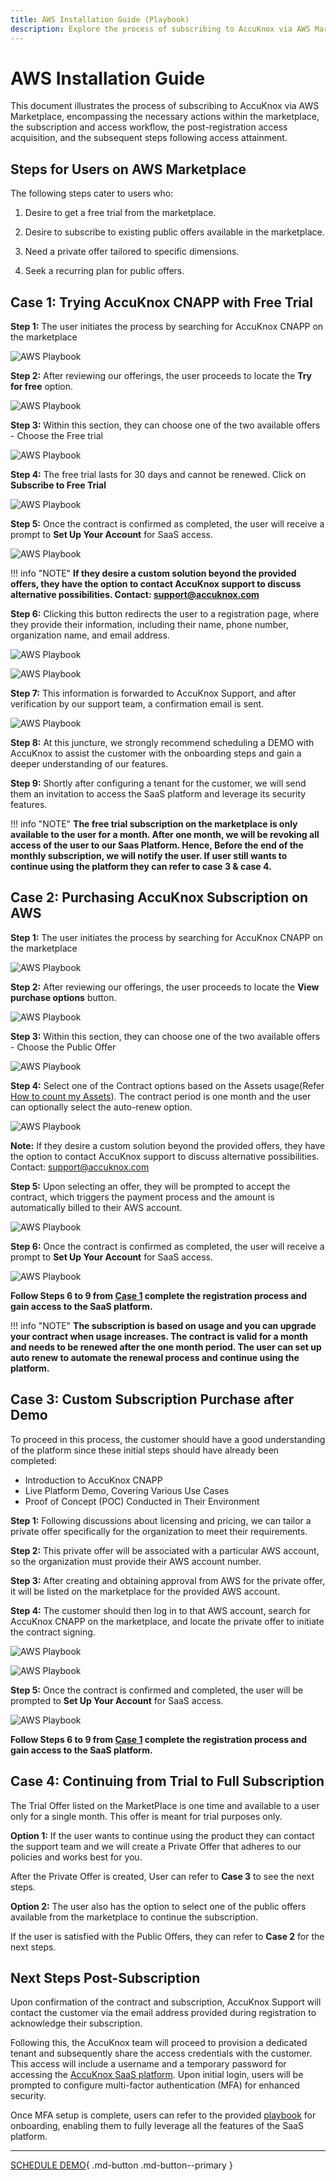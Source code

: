 ```yaml
---
title: AWS Installation Guide (Playbook)
description: Explore the process of subscribing to AccuKnox via AWS Marketplace, encompassing the necessary actions within the marketplace, the subscription and access workflow, the post-registration access acquisition, and the subsequent steps following access attainment.
---
```



# AWS Installation Guide

This document illustrates the process of subscribing to AccuKnox via AWS Marketplace, encompassing the necessary actions within the marketplace, the subscription and access workflow, the post-registration access acquisition, and the subsequent steps following access attainment.

## Steps for Users on AWS Marketplace

The following steps cater to users who:

1. Desire to get a free trial from the marketplace.

2. Desire to subscribe to existing public offers available in the marketplace.

3. Need a private offer tailored to specific dimensions.

4. Seek a recurring plan for public offers.

## Case 1:  Trying AccuKnox CNAPP with Free Trial

**Step 1:** The user initiates the process by searching for AccuKnox CNAPP on the marketplace

![AWS Playbook](images/aws-playbook/aws-playbook-0.png)

**Step 2:** After reviewing our offerings, the user proceeds to locate the **Try for free** option.

![AWS Playbook](images/aws-playbook/aws-playbook-1.png)

**Step 3:** Within this section, they can choose one of the two available offers - Choose the Free trial

![AWS Playbook](images/aws-playbook/aws-playbook-2.png)

**Step 4:** The free trial lasts for 30 days and cannot be renewed. Click on **Subscribe to Free Trial**

![AWS Playbook](images/aws-playbook/aws-playbook-3.png)

**Step 5:** Once the contract is confirmed as completed, the user will receive a prompt to **Set Up Your Account** for SaaS access.

![AWS Playbook](images/aws-playbook/aws-playbook-4.png)

!!! info "NOTE"
    **If they desire a custom solution beyond the provided offers, they have the option to contact AccuKnox support to discuss alternative possibilities. Contact: <support@accuknox.com>**

<a name="repeat-steps"></a>
**Step 6:** Clicking this button redirects the user to a registration page, where they provide their information, including their name, phone number, organization name, and email address.

![AWS Playbook](images/aws-playbook/aws-playbook-5.png)

![AWS Playbook](images/aws-playbook/aws-playbook-6.png)

**Step 7:** This information is forwarded to AccuKnox Support, and after verification by our support team, a confirmation email is sent.

![AWS Playbook](images/aws-playbook/aws-playbook-14.png)

**Step 8:** At this juncture, we strongly recommend scheduling a DEMO with AccuKnox to assist the customer with the onboarding steps and gain a deeper understanding of our features.

**Step 9:** Shortly after configuring a tenant for the customer, we will send them an invitation to access the SaaS platform and leverage its security features.

!!! info "NOTE"
    **The free trial subscription on the marketplace is only available to the user for a month. After one month, we will be revoking all access of the user to our Saas Platform. Hence, Before the end of the monthly subscription, we will notify the user. If user still wants to continue using the platform they can refer to case 3 & case 4.**

## Case 2: Purchasing AccuKnox Subscription on AWS

**Step 1:** The user initiates the process by searching for AccuKnox CNAPP on the marketplace

![AWS Playbook](images/aws-playbook/aws-playbook-0.png)

**Step 2:** After reviewing our offerings, the user proceeds to locate the **View purchase options** button.

![AWS Playbook](images/aws-playbook/aws-playbook-9.png)

**Step 3:** Within this section, they can choose one of the two available offers - Choose the Public Offer

![AWS Playbook](images/aws-playbook/aws-playbook-10.png)

**Step 4:** Select one of the Contract options based on the Assets usage(Refer [How to count my Assets](../resources/count-assets.md)). The contract period is one month and the user can optionally select the auto-renew option.

![AWS Playbook](images/aws-playbook/aws-playbook-11.png)

**Note:** If they desire a custom solution beyond the provided offers, they have the option to contact AccuKnox support to discuss alternative possibilities. Contact: <support@accuknox.com>

**Step 5:** Upon selecting an offer, they will be prompted to accept the contract, which triggers the payment process and the amount is automatically billed to their AWS account.

![AWS Playbook](images/aws-playbook/aws-playbook-12.png)

**Step 6:** Once the contract is confirmed as completed, the user will receive a prompt to **Set Up Your Account** for SaaS access.

![AWS Playbook](images/aws-playbook/aws-playbook-13.png)

**Follow Steps 6 to 9 from [Case 1](#repeat-steps) complete the registration process and gain access to the SaaS platform.**

!!! info "NOTE"
    **The subscription is based on usage and you can upgrade your contract when usage increases. The contract is valid for a month and needs to be renewed after the one month period. The user can set up auto renew to automate the renewal process and continue using the platform.**

## Case 3: Custom Subscription Purchase after Demo

To proceed in this process, the customer should have a good understanding of the platform since these initial steps should have already been completed:

- Introduction to AccuKnox CNAPP
- Live Platform Demo, Covering Various Use Cases
- Proof of Concept (POC) Conducted in Their Environment

**Step 1:** Following discussions about licensing and pricing, we can tailor a private offer specifically for the organization to meet their requirements.

**Step 2:** This private offer will be associated with a particular AWS account, so the organization must provide their AWS account number.

**Step 3:** After creating and obtaining approval from AWS for the private offer, it will be listed on the marketplace for the provided AWS account.

**Step 4:** The customer should then log in to that AWS account, search for AccuKnox CNAPP on the marketplace, and locate the private offer to initiate the contract signing.

![AWS Playbook](images/aws-playbook/aws-playbook-7.png)

![AWS Playbook](images/aws-playbook/aws-playbook-8.png)

**Step 5:** Once the contract is confirmed and completed, the user will be prompted to **Set Up Your Account** for SaaS access.

![AWS Playbook](images/aws-playbook/aws-playbook-4.png)

**Follow Steps 6 to 9 from [Case 1](#repeat-steps) complete the registration process and gain access to the SaaS platform.**

## Case 4: Continuing from Trial to Full Subscription

The Trial Offer listed on the MarketPlace is one time and available to a user only for a single month. This offer is meant for trial purposes only.

**Option 1:** If the user wants to continue using the product they can contact the support team and we will create a Private Offer that adheres to our policies and works best for you.

After the Private Offer is created, User can refer to **Case 3** to see the next steps.

**Option 2:** The user also has the option to select one of the public offers available from the marketplace to continue the subscription.

If the user is satisfied with the Public Offers, they can refer to **Case 2** for the next steps.

## Next Steps Post-Subscription

Upon confirmation of the contract and subscription, AccuKnox Support will contact the customer via the email address provided during registration to acknowledge their subscription.

Following this, the AccuKnox team will proceed to provision a dedicated tenant and subsequently share the access credentials with the customer. This access will include a username and a temporary password for accessing the <a href="https://app.accuknox.com" target="_blank">AccuKnox SaaS platform</a>. Upon initial login, users will be prompted to configure multi-factor authentication (MFA) for enhanced security.

Once MFA setup is complete, users can refer to the provided <a href="https://docs.google.com/presentation/d/1U_VIYkG4jKkNb8ekADqrtuA9bndIFW2rXYAlOb5P0ac/edit#slide=id.g27ec8db4c89_1_0" target="_blank">playbook</a> for onboarding, enabling them to fully leverage all the features of the SaaS platform.

- - -
[SCHEDULE DEMO](https://www.accuknox.com/contact-us){ .md-button .md-button--primary }
